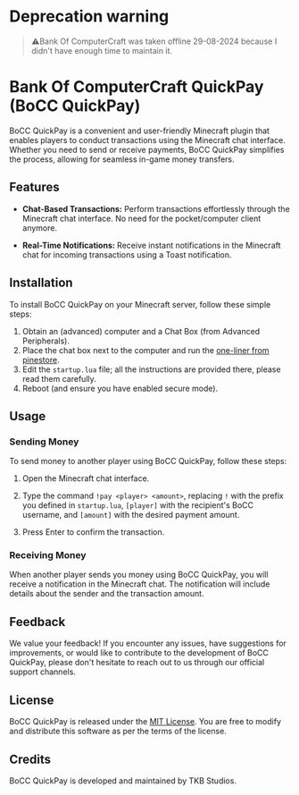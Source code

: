 # Deprecation warning
> ⚠️Bank Of ComputerCraft was taken offline 29-08-2024 because I didn't have enough time to maintain it.

# Bank Of ComputerCraft QuickPay (BoCC QuickPay)

BoCC QuickPay is a convenient and user-friendly Minecraft plugin that enables players to conduct transactions using the Minecraft chat interface. Whether you need to send or receive payments, BoCC QuickPay simplifies the process, allowing for seamless in-game money transfers.

## Features

- **Chat-Based Transactions:** Perform transactions effortlessly through the Minecraft chat interface. No need for the pocket/computer client anymore.
  
- **Real-Time Notifications:** Receive instant notifications in the Minecraft chat for incoming transactions using a Toast notification.

## Installation

To install BoCC QuickPay on your Minecraft server, follow these simple steps:

1. Obtain an (advanced) computer and a Chat Box (from Advanced Peripherals).
2. Place the chat box next to the computer and run the [one-liner from pinestore](https://pinestore.cc/projects/73/bocc-quickpay).
3. Edit the `startup.lua` file; all the instructions are provided there, please read them carefully.
4. Reboot (and ensure you have enabled secure mode).

## Usage

### Sending Money

To send money to another player using BoCC QuickPay, follow these steps:

1. Open the Minecraft chat interface.

2. Type the command `!pay <player> <amount>`, replacing `!` with the prefix you defined in `startup.lua`, `[player]` with the recipient's BoCC username, and `[amount]` with the desired payment amount.

3. Press Enter to confirm the transaction.

### Receiving Money

When another player sends you money using BoCC QuickPay, you will receive a notification in the Minecraft chat. The notification will include details about the sender and the transaction amount.

## Feedback

We value your feedback! If you encounter any issues, have suggestions for improvements, or would like to contribute to the development of BoCC QuickPay, please don't hesitate to reach out to us through our official support channels.

## License

BoCC QuickPay is released under the [MIT License](LICENSE). You are free to modify and distribute this software as per the terms of the license.

## Credits

BoCC QuickPay is developed and maintained by TKB Studios.
